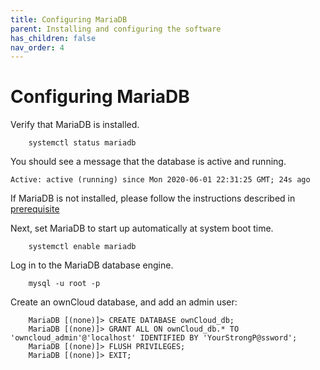 ```yaml
---
title: Configuring MariaDB
parent: Installing and configuring the software
has_children: false
nav_order: 4
---
```


# Configuring MariaDB

Verify that MariaDB is installed.

```shell
	systemctl status mariadb
```
You should see a message that the database is active and running. 

	Active: active (running) since Mon 2020-06-01 22:31:25 GMT; 24s ago

If MariaDB is not installed, please follow the instructions described in [prerequisite](prerequisites.md)

Next, set MariaDB to start up automatically at system boot time.

```shell
	systemctl enable mariadb
```

Log in to the MariaDB database engine.

```shell
	mysql -u root -p
```

Create an ownCloud database, and add an admin user:  

```
	MariaDB [(none)]> CREATE DATABASE ownCloud_db;
	MariaDB [(none)]> GRANT ALL ON ownCloud_db.* TO 'owncloud_admin'@'localhost' IDENTIFIED BY 'YourStrongP@ssword';
	MariaDB [(none)]> FLUSH PRIVILEGES;
	MariaDB [(none)]> EXIT;
```